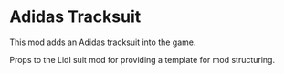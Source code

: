 # Adidas Tracksuit

This mod adds an Adidas tracksuit into the game.

Props to the Lidl suit mod for providing a template for mod structuring.